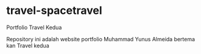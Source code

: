# travel-spacetravel
Portfolio Travel Kedua

Repository ini adalah website portfolio Muhammad Yunus Almeida bertema kan Travel kedua
